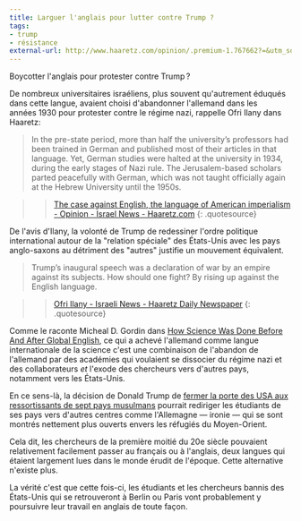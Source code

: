 ```yaml
---
title: Larguer l'anglais pour lutter contre Trump ?
tags:
- trump
- résistance
external-url: http://www.haaretz.com/opinion/.premium-1.767662?=&utm_source=dlvr.it&utm_medium=twitter&ts=_1485792257820
---
```


Boycotter l'anglais pour protester contre Trump ?

De nombreux universitaires israéliens, plus souvent qu'autrement éduqués dans cette langue, avaient choisi d'abandonner l'allemand dans les années 1930 pour protester contre le régime nazi, rappelle Ofri Ilany dans Haaretz: 

> In the pre-state period, more than half the university’s professors had been trained in German and published most of their articles in that language. Yet, German studies were halted at the university in 1934, during the early stages of Nazi rule. The Jerusalem-based scholars parted peacefully with German, which was not taught officially again at the Hebrew University until the 1950s.

>>[The case against English, the language of American imperialism - Opinion - Israel News - Haaretz.com](http://www.haaretz.com/opinion/.premium-1.767662?=&utm_source=dlvr.it&utm_medium=twitter&ts=_1485792257820)
{: .quotesource}

De l'avis d'Ilany, la volonté de Trump de redessiner l'ordre politique international autour de la "relation spéciale" des États-Unis avec les pays anglo-saxons au détriment des "autres" justifie un mouvement équivalent.

> Trump’s inaugural speech was a declaration of war by an empire against its subjects. How should one fight? By rising up against the English language.

>>[Ofri Ilany - Israeli News - Haaretz Daily Newspaper](http://www.haaretz.com/misc/writers/ofri-ilany-1.518)
{: .quotesource}

Comme le raconte Micheal D. Gordin dans [How Science Was Done Before And After Global English](http://press.uchicago.edu/ucp/books/book/chicago/S/bo14504917.html), ce qui a achevé l'allemand comme langue internationale de la science c'est une combinaison de l'abandon de l'allemand par des académies qui voulaient se dissocier du régime nazi et des collaborateurs *et* l'exode des chercheurs vers d'autres pays, notamment vers les États-Unis.

En ce sens-là, la décision de Donald Trump de [fermer la porte des USA aux ressortissants de sept pays musulmans](http://www.lemonde.fr/donald-trump/article/2017/01/30/manifestations-indignations-reactions-le-point-sur-le-decret-anti-immigration-de-trump_5071224_4853715.html) pourrait rediriger les étudiants de ses pays vers d'autres centres comme l'Allemagne — ironie — qui se sont montrés nettement plus ouverts envers les réfugiés du Moyen-Orient. 

Cela dit, les chercheurs de la première moitié du 20e siècle pouvaient relativement facilement passer au français ou à l'anglais, deux langues qui étaient largement lues dans le monde érudit de l'époque. Cette alternative n'existe plus. 

La vérité c'est que cette fois-ci, les étudiants et les chercheurs bannis des États-Unis qui se retrouveront à Berlin ou Paris vont probablement y poursuivre leur travail en anglais de toute façon.